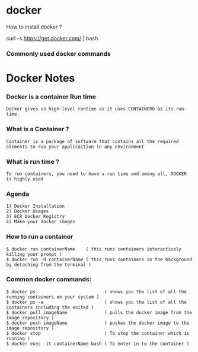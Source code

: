 # docker

How to install docker ?

curl -s https://get.docker.com/ | bash


### Commonly used docker commands

# Docker Notes

### Docker is a container Run time 

```
Docker gives us high-level runtime as it uses CONTAINERD as its run-time.
```

### What is a Container ?
```
Container is a package of software that contains all the required elements to run your applicaition in any environment
```

### What is run time ?

```
To run containers, you need to have a run time and among all, DOCKER is highly used
```

### Agenda

    1) Docker Installation
    2) Docker Usages
    3) ECR Docker Registry
    4) Make your docker images

### How to run a container
```
$ docker run containerName    ( this runs containers interactively killing your prompt )
$ docker run -d containerName ( this runs containers in the background by detaching from the terminal )

```

### Common docker commands:
```
$ docker ps                          ( shows you the list of all the running containers on your system )
$ docker ps -a                       ( shows you the list of all the containers including the exited ) 
$ docker pull imageName              ( pulls the docker image from the image repository )
$ docker push imageName              ( pushes the docker image to the image repository )
$ docker stop                        ( To stop the container which is running ) 
$ docker exec -it containerName bash ( To enter in to the container )
```

